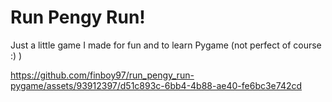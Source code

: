 # Run Pengy Run!
Just a little game I made for fun and to learn Pygame (not perfect of course :) )


https://github.com/finboy97/run_pengy_run-pygame/assets/93912397/d51c893c-6bb4-4b88-ae40-fe6bc3e742cd

#
